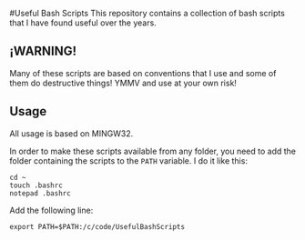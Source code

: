 #Useful Bash Scripts
This repository contains a collection of bash scripts that I have found useful over the years.

## ¡WARNING!
Many of these scripts are based on conventions that I use and some of them do destructive things!  YMMV and use at your own risk!

## Usage
All usage is based on MINGW32.

In order to make these scripts available from any folder, you need to add the folder containing the scripts to the `PATH` variable.  I do it like this:

```
cd ~
touch .bashrc
notepad .bashrc
```

Add the following line:

```
export PATH=$PATH:/c/code/UsefulBashScripts
```